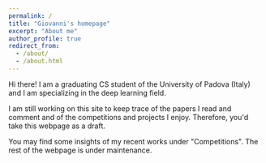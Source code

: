 ```yaml
---
permalink: /
title: "Giovanni's homepage"
excerpt: "About me"
author_profile: true
redirect_from: 
  - /about/
  - /about.html
---
```


Hi there! I am a graduating CS student of the University of Padova (Italy) and I am specializing in the deep learning field. 

I am still working on this site to keep trace of the papers I read and comment and of the competitions and projects I enjoy. Therefore, you'd take this webpage as a draft.

You may find some insights of my recent works under "Competitions". The rest of the webpage is under maintenance.
